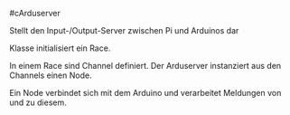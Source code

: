 #cArduserver

Stellt den Input-/Output-Server zwischen Pi und Arduinos dar

Klasse initialisiert ein Race.

In einem Race sind Channel definiert. Der Arduserver instanziert aus den Channels einen Node.

Ein Node verbindet sich mit dem Arduino und verarbeitet Meldungen von und zu diesem.